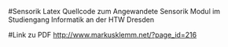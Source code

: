 #Sensorik
Latex Quellcode zum Angewandete Sensorik Modul im Studiengang Informatik an der HTW Dresden

#Link zu PDF
http://www.markusklemm.net/?page_id=216
